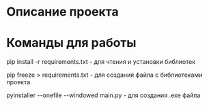 # Описание проекта

# Команды для работы
<p>pip install -r requirements.txt - для чтения и установки библиотек</p>
<p>pip freeze > requirements.txt - для создания файла с библиотеками проекта</p>
<p>pyinstaller --onefile --windowed main.py - для создания .exe файла</p>

